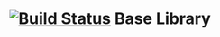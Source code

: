 [![Build Status](https://api.travis-ci.org/bednar/base.png?branch=master)](https://travis-ci.org/bednar/base) Base Library
====
